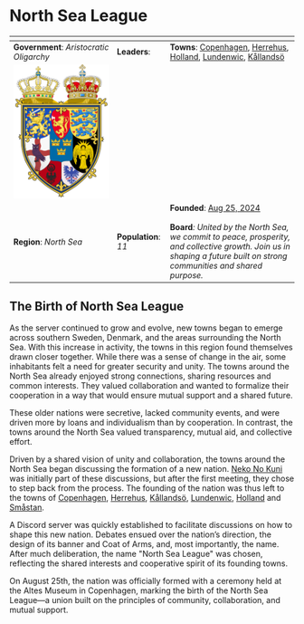 # North Sea League

<table data-view="cards"><thead><tr><th></th><th></th><th></th></tr></thead><tbody><tr><td><strong>Government</strong>: <em>Aristocratic Oligarchy</em></td><td><strong>Leaders</strong>: </td><td><strong>Towns</strong>: <a href="../../towns/denmark-region/copenhagen-1.md">Copenhagen</a>, <a href="../../towns/norway-region/herrehus.md">Herrehus</a>, <a href="../../towns/other-regions/amsterdam.md">Holland</a>, <a href="../../towns/british-isles-region/lundenwic.md">Lundenwic</a>, <a href="../../towns/sweden-region/kallandso.md">Kållandsö</a></td></tr><tr><td><img src="../../../../.gitbook/assets/North_Sea_League.png" alt="" data-size="original"></td><td></td><td></td></tr><tr><td><strong>Region</strong>: <em>North Sea</em></td><td><strong>Population</strong>: <em>11</em></td><td><strong>Founded</strong>: <a href="../../../../additional-guides-and-commands/server-dates/august-24.md#aug-25">Aug 25, 2024</a><br><br><strong>Board</strong><em>: United by the North Sea, we commit to peace, prosperity, and collective growth. Join us in shaping a future built on strong communities and shared purpose.</em></td></tr></tbody></table>

## The Birth of North Sea League

As the server continued to grow and evolve, new towns began to emerge across southern Sweden, Denmark, and the areas surrounding the North Sea. With this increase in activity, the towns in this region found themselves drawn closer together. While there was a sense of change in the air, some inhabitants felt a need for greater security and unity. The towns around the North Sea already enjoyed strong connections, sharing resources and common interests. They valued collaboration and wanted to formalize their cooperation in a way that would ensure mutual support and a shared future.

These older nations were secretive, lacked community events, and were driven more by loans and individualism than by cooperation. In contrast, the towns around the North Sea valued transparency, mutual aid, and collective effort.

Driven by a shared vision of unity and collaboration, the towns around the North Sea began discussing the formation of a new nation. [Neko No Kuni ](../../towns/other-regions/neko-no-kuni.md)was initially part of these discussions, but after the first meeting, they chose to step back from the process. The founding of the nation was thus left to the towns of [Copenhagen](../../towns/denmark-region/copenhagen-1.md), [Herrehus](../../towns/norway-region/herrehus.md), [Kållandsö](../../towns/sweden-region/kallandso.md), [Lundenwic](../../towns/british-isles-region/lundenwic.md), [Holland](../../towns/other-regions/amsterdam.md) and [Småstan](../../towns/sweden-region/smastan-knapplann.md).

A Discord server was quickly established to facilitate discussions on how to shape this new nation. Debates ensued over the nation’s direction, the design of its banner and Coat of Arms, and, most importantly, the name. After much deliberation, the name "North Sea League" was chosen, reflecting the shared interests and cooperative spirit of its founding towns.

On August 25th, the nation was officially formed with a ceremony held at the Altes Museum in Copenhagen, marking the birth of the North Sea League—a union built on the principles of community, collaboration, and mutual support.

